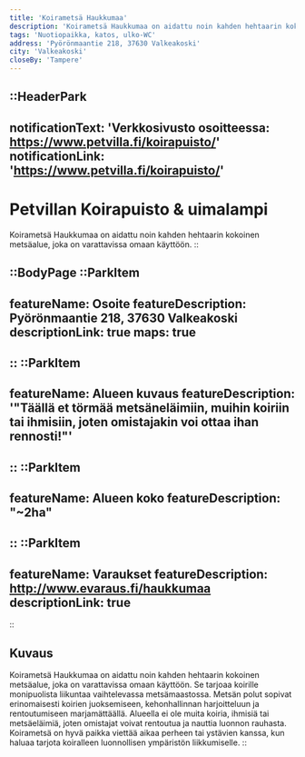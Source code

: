 ```yaml
---
title: 'Koirametsä Haukkumaa'
description: 'Koirametsä Haukkumaa on aidattu noin kahden hehtaarin kokoinen metsäalue, joka on varattavissa omaan käyttöön.'
tags: 'Nuotiopaikka, katos, ulko-WC'
address: 'Pyörönmaantie 218, 37630 Valkeakoski'
city: 'Valkeakoski'
closeBy: 'Tampere'
---
```


::HeaderPark
---
notificationText: 'Verkkosivusto osoitteessa: https://www.petvilla.fi/koirapuisto/'
notificationLink: 'https://www.petvilla.fi/koirapuisto/'
---
# Petvillan Koirapuisto & uimalampi
Koirametsä Haukkumaa on aidattu noin kahden hehtaarin kokoinen metsäalue, joka on varattavissa omaan käyttöön.
::

::BodyPage
::ParkItem
---
featureName: Osoite
featureDescription: Pyörönmaantie 218, 37630 Valkeakoski
descriptionLink: true
maps: true
---
::
::ParkItem
---
featureName: Alueen kuvaus
featureDescription: '"Täällä et törmää metsäneläimiin, muihin koiriin tai ihmisiin, joten omistajakin voi ottaa ihan rennosti!"'
---
::
::ParkItem
---
featureName: Alueen koko
featureDescription: "~2ha"
---
::
::ParkItem
---
featureName: Varaukset
featureDescription: http://www.evaraus.fi/haukkumaa
descriptionLink: true
---
::
## Kuvaus
Koirametsä Haukkumaa on aidattu noin kahden hehtaarin kokoinen metsäalue, joka on varattavissa omaan käyttöön. Se tarjoaa koirille monipuolista liikuntaa vaihtelevassa metsämaastossa. Metsän polut sopivat erinomaisesti koirien juoksemiseen, kehonhallinnan harjoitteluun ja rentoutumiseen marjamättäällä. Alueella ei ole muita koiria, ihmisiä tai metsäeläimiä, joten omistajat voivat rentoutua ja nauttia luonnon rauhasta. Koirametsä on hyvä paikka viettää aikaa perheen tai ystävien kanssa, kun haluaa tarjota koiralleen luonnollisen ympäristön liikkumiselle.
::